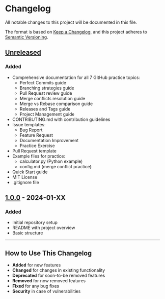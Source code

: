 # Changelog

All notable changes to this project will be documented in this file.

The format is based on [Keep a Changelog](https://keepachangelog.com/en/1.0.0/),
and this project adheres to [Semantic Versioning](https://semver.org/spec/v2.0.0.html).

## [Unreleased]

### Added
- Comprehensive documentation for all 7 GitHub practice topics:
  - Perfect Commits guide
  - Branching strategies guide
  - Pull Request review guide
  - Merge conflicts resolution guide
  - Merge vs Rebase comparison guide
  - Releases and Tags guide
  - Project Management guide
- CONTRIBUTING.md with contribution guidelines
- Issue templates:
  - Bug Report
  - Feature Request
  - Documentation Improvement
  - Practice Exercise
- Pull Request template
- Example files for practice:
  - calculator.py (Python example)
  - config.md (merge conflict practice)
- Quick Start guide
- MIT License
- .gitignore file

## [1.0.0] - 2024-01-XX

### Added
- Initial repository setup
- README with project overview
- Basic structure

---

## How to Use This Changelog

- **Added** for new features
- **Changed** for changes in existing functionality
- **Deprecated** for soon-to-be removed features
- **Removed** for now removed features
- **Fixed** for any bug fixes
- **Security** in case of vulnerabilities

[Unreleased]: https://github.com/carami21/Growing-a-Competency-Practice/compare/v1.0.0...HEAD
[1.0.0]: https://github.com/carami21/Growing-a-Competency-Practice/releases/tag/v1.0.0
